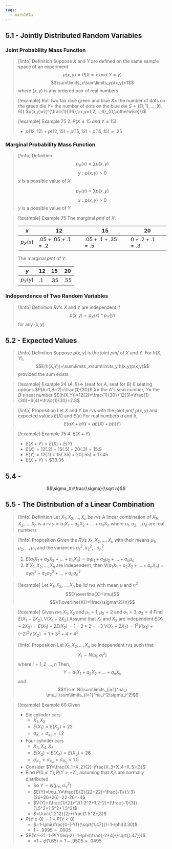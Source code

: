 ```yaml
---
tags:
  - math161a
---
```

## 5.1 - Jointly Distributed Random Variables

### Joint Probability Mass Function

> [!info] Definition
> Suppose $X$ and $Y$ are defined on the same sample space of an experiment
> $$p(x,y)=P(X=x\:and\:Y=y)$$
> $$\sum\limits_x\sum\limits_yp(x,y)=1$$
> where $(x,y)$ is any ordered pair of real numbers

> [!example]
> Roll two fair dice green and blue
> $X=$ the number of dots on the green die
> $Y=$ the number of dots on the blue die
> $S=\{(1,1),…,(6,6)\}$
> $p(x,y)=\{^{\frac{1}{36},\:x,y=1,2,…,6}_{0,\:otherwise}\}$

> [!example] Example 75
> 2. $P(X\leq15\:and\:Y\leq15)$
> 	* $p(12,12)+p(12,15)+p(15,12)+p(15,15)=.25$

### Marginal Probability Mass Function

> [!info] Definition
> $$p_X(x)=\sum\limits p(x,y)$$ 
> $$y:p(x,y)>0$$
> $x$ is a possible value of $X$
> 
> $$p_Y(y)=\sum\limits p(x,y)$$ 
> $$x:p(x,y)>0$$
> $y$ is a possible value of $Y$

> [!example] Example 75
> The marginal $pmf$ of $X$:
> 
> | $x$ | 12 | 15 | 20 |
> | ---- | -- | --- | --- |
> | $p_X(x)$ | $.05+.05+.1=.2$ | $.05+.1+.35=.5$ | $0+.2+.1=.3$ |
> 
> The marginal $pmf$ of $Y$:
> 
> | $y$ | 12 | 15 | 20 |
> | ---- | -- | --- | --- |
> | $p_Y(y)$ | $.1$ | $.35$ | $.55$ |
### Independence of Two Random Variables

> [!Info] Definition
> $Rv$'s $X$ and $Y$ are independent if 
> $$p(x,y)=p_X(x)*p_Y(y)$$
> for any $(x,y)$
## 5.2 - Expected Values

> [!info] Definition
> Suppose $p(x,y)$ is the joint $pmf$ of $X$ and $Y$. For $h(X,Y)$,
> $$E(h(X,Y))=\sum\limits_x\sum\limits_y h(x,y)p(x,y)$$
> provided the sum exists

> [!example] Example 24
> $(A,B)\Rightarrow$ (seat for $A$, seat for $B$)
> 6 seating options
> $P(A=1,B=2)=\frac{1}{30}$
> $X=$ the $A$'s seat number, $Y=$ the $B$'s seat number
> $E(h(X,Y))=12(2)*\frac{1}{30}+12(3)*\frac{1}{30}+6(4)*\frac{1}{30}=2.8$

> [!info] Proposition
> Let $X$ and $Y$ be $rv$s with the joint $pmf$ $p(x,y)$ and expected values $E(X)$ and $E(y)$
> For real numbers $a$ and $b$,
> $$E(aX+bY)=aE(X)+bE(Y)$$

> [!example] Example 75
> 4. $E(X+Y)$
> 	* $E(X+Y)=E(X)+E(Y)$
> 	* $E(X)=12(.2)+15(.5)+20(.3)=15.9$
> 	* $E(Y)=12(.1)+15(.35)+20(.55)=17.45$
> 	* $E(X+Y)=\$33.35$

## 5.4 -
$$\sigma_X=\frac{\sigma}{\sqrt n}$$
## 5.5 - The Distribution of a Linear Combination

> [!info] Definition
> Let $X_1,X_2,…,X_n$ be $rv$s
> A linear combination of $X_1,X_2,…,X_n$ is a $rv$ $y=a_1X_1+a_2X_2+…+a_nX_n$ where $a_1,a_2,…a_n$ are real numbers

> [!info] Proposition
> Given the $RV$s $X_1,X_2,…,X_n$ with their means $\mu_1,\mu_2,…,\mu_n$ and the variances $\sigma_1^2,\sigma_2^2,..\sigma_n^2$
> 1. $E(a_1X_1 + a_2X_2 + … + a_nX_n) = a_1\mu_1+a_2\mu_2+…+a_n\mu_n$
> 2. If $X_1,X_2,…,X_n$ are independent, then $V(a_1X_1 + a_2X_2 + … + a_nX_n)=a_1\sigma_1^2+a_2\sigma_2^2+…+a_n\sigma_n^2$

> [!example]
> Let $X_1,X_2,…,X_n$ be $iid$ $rv$s with mean $\mu$ and $\sigma^2$
> $$E(\overline{X}=\mu)$$
> $$V(\overline{X})=\frac{\sigma^2}{n}$$

> [!example] 
> Given $rv$s $X_1,X_2$ and $\mu_1=1,\mu_2=2$ and $\sigma_1=3,\sigma_2=4$
> Find $E(X_1-2X_2),V(X_1-2X_2)$
> Assume that $X_1$ and $X_2$ are independent
> $E(X_1-2X_2)=E(X_1)-2E(X_2)=1-2*2=-3$
> $V(X_1-2X_2)=1^2V(x_1)+(-2)^2V(X_2)$
> $=1*3^2+4*4^2$

> [!info] Proposition
> Let $X_1,X_2,…,X_n$ be independent $rv$s such that $$X_i\sim N(\mu_i,\sigma_i^2)$$ where $i=1,2,…,n$
> Then,
> $$Y=a_1X_1+a_2X_2+…+a_nX_n$$ and $$Y\sim N(\sum\limits_{i=1}^na_i \mu_i,\sum\limits_{i=1}^na_i^2\sigma_i^2)$$

> [!example] Example 60
> Given
> * Six cylinder cars
> 	* $X_1,X_2$
> 	* $E(X_1)=E(X_2)=22$
> 	* $\sigma_{x_1}=\sigma_{x_2}=1.2$
> * Four cylinder cars
> 	* $X_3,X_4,X_5$
> 	* $E(X_3)=E(X_4)=E(X_5)=26$
> 	* $\sigma_{X_3}=\sigma_{X_4}=\sigma_{X_5}=1.5$
> * Consider $Y=\frac{X_1+X_2}{2}-\frac{X_3+X_4+X_5}{3}$
> * Find $P(0\leq Y),P(Y>-2)$, assuming that $X_i$s are normally distributed
> 	* So $Y\sim N(\mu_Y,\sigma^2_Y)$
> 	* $E(Y)=\mu_Y=\frac{1}{2}(22+22)+\frac{-1}{\:\:3}(26+26+26)=22-26=-4$
> 	* $V(Y)=(\frac{1}{2})^2(1.2^2+1.2^2)+(\frac{-1}{3})(1.5^2+1.5^2+1.5^2)$
> 	* $=\frac{1.2^2}{2}+\frac{1.5^2}{3}$
> * $P(Y\geq0)=1-P(Y<0)$
> 	* $=1-\phi(\frac{0-(-Y)}{\sqrt{1.47}})=1-\phi(3.30)$
> 	* $1-.9995=.0005$
> * $P(Y>-2)=1-P(Y\leq-2)=1-\phi(\frac{-2+4}{\sqrt{1.47}})$
> 	* =$1-\phi(1.65)=1-.9505=.0495$
